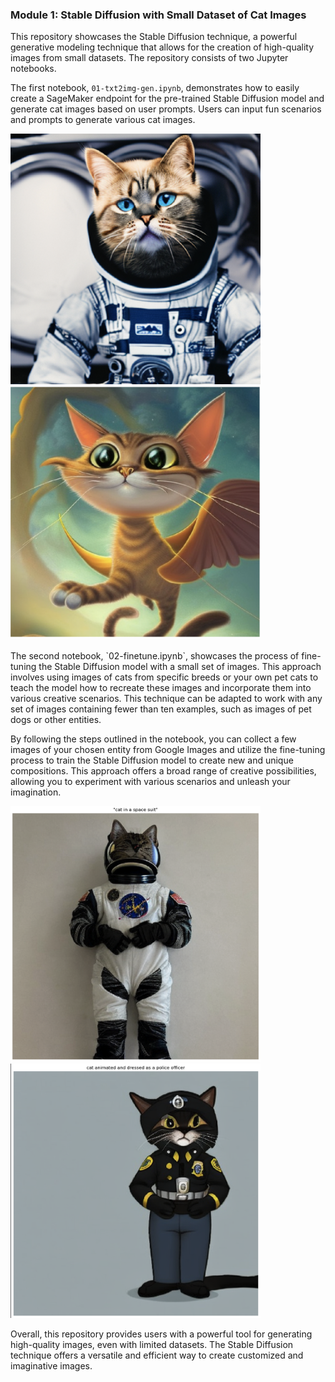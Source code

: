 ### Module 1: Stable Diffusion with Small Dataset of Cat Images
This repository showcases the Stable Diffusion technique, a powerful generative modeling technique that allows for the creation of high-quality images from small datasets. The repository consists of two Jupyter notebooks.

The first notebook, `01-txt2img-gen.ipynb`, demonstrates how to easily create a SageMaker endpoint for the pre-trained Stable Diffusion model and generate cat images based on user prompts. Users can input fun scenarios and prompts to generate various cat images.

<div>
    <img src="./../img/cat-3.png" alt="Image 3" width="400" style="display:inline-block">
    <img src="./../img/cat-4.png" alt="Image 4" width="400" style="display:inline-block">
</div>
<br>
The second notebook, `02-finetune.ipynb`, showcases the process of fine-tuning the Stable Diffusion model with a small set of images. This approach involves using images of cats from specific breeds or your own pet cats to teach the model how to recreate these images and incorporate them into various creative scenarios. This technique can be adapted to work with any set of images containing fewer than ten examples, such as images of pet dogs or other entities.

By following the steps outlined in the notebook, you can collect a few images of your chosen entity from Google Images and utilize the fine-tuning process to train the Stable Diffusion model to create new and unique compositions. This approach offers a broad range of creative possibilities, allowing you to experiment with various scenarios and unleash your imagination.

<div>
    <img src="./../img/cat-1.png" alt="Image 1" width="400" style="display:inline-block">
    <img src="./../img/cat-2.png" alt="Image 2" width="400" style="display:inline-block">
</div>

Overall, this repository provides users with a powerful tool for generating high-quality images, even with limited datasets. The Stable Diffusion technique offers a versatile and efficient way to create customized and imaginative images.